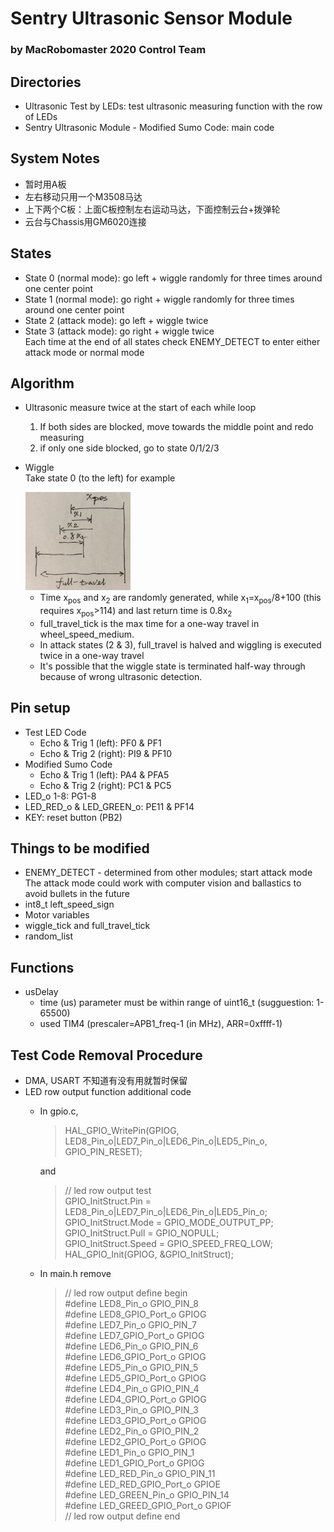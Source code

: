 # Sentry Ultrasonic Sensor Module
### by MacRobomaster 2020 Control Team
## Directories
- Ultrasonic Test by LEDs: test ultrasonic measuring function with the row of LEDs  
- Sentry Ultrasonic Module - Modified Sumo Code: main code

## System Notes
- 暂时用A板
- 左右移动只用一个M3508马达
- 上下两个C板：上面C板控制左右运动马达，下面控制云台+拨弹轮  
- 云台与Chassis用GM6020连接

## States
- State 0 (normal mode): go left + wiggle randomly for three times around one center point
- State 1 (normal mode): go right + wiggle randomly for three times around one center point
- State 2 (attack mode): go left + wiggle twice
- State 3 (attack mode): go right + wiggle twice  
    Each time at the end of all states check ENEMY_DETECT to enter either attack mode or normal mode

## Algorithm
- Ultrasonic measure twice at the start of each while loop
    1. If both sides are blocked, move towards the middle point and redo measuring
    2. if only one side blocked, go to state 0/1/2/3
- Wiggle  
    Take state 0 (to the left) for example

    <img src="doc/Wiggle%20schematic.jpg" alt="Wiggle schematic" width="35%"/>
    
    - Time x<sub>pos</sub> and x<sub>2</sub> are randomly generated, while x<sub>1</sub>=x<sub>pos</sub>/8+100 (this requires x<sub>pos</sub>>114) and last return time is 0.8x<sub>2</sub>
    - full_travel_tick is the max time for a one-way travel in wheel_speed_medium.  
    - In attack states (2 & 3), full_travel is halved and wiggling is executed twice in a one-way travel
    - It's possible that the wiggle state is terminated half-way through because of wrong ultrasonic detection.

## Pin setup
- Test LED Code
    - Echo & Trig 1 (left):   PF0 & PF1  
    - Echo & Trig 2 (right):  PI9 & PF10  
- Modified Sumo Code
    - Echo & Trig 1 (left):   PA4 & PFA5
    - Echo & Trig 2 (right):  PC1 & PC5  
- LED_o 1-8: PG1-8
- LED_RED_o & LED_GREEN_o: PE11 & PF14
- KEY: reset button (PB2)

## Things to be modified
- ENEMY_DETECT - determined from other modules; start attack mode  
    The attack mode could work with computer vision and ballastics to avoid bullets in the future
- int8_t left_speed_sign
- Motor variables
- wiggle_tick and full_travel_tick
- random_list

## Functions
- usDelay
    - time (us) parameter must be within range of uint16_t (sugguestion: 1-65500)
    - used TIM4 (prescaler=APB1_freq-1 (in MHz), ARR=0xffff-1)

## Test Code Removal Procedure
- DMA, USART 不知道有没有用就暂时保留
- LED row output function additional code
    - In gpio.c,
        >HAL_GPIO_WritePin(GPIOG, LED8_Pin_o|LED7_Pin_o|LED6_Pin_o|LED5_Pin_o, GPIO_PIN_RESET);  

        and  

        >// led row output test  
        GPIO_InitStruct.Pin = LED8_Pin_o|LED7_Pin_o|LED6_Pin_o|LED5_Pin_o;  
        GPIO_InitStruct.Mode = GPIO_MODE_OUTPUT_PP;  
        GPIO_InitStruct.Pull = GPIO_NOPULL;  
        GPIO_InitStruct.Speed = GPIO_SPEED_FREQ_LOW;  
        HAL_GPIO_Init(GPIOG, &GPIO_InitStruct);  
    - In main.h remove
        >// led row output define begin  
        #define LED8_Pin_o GPIO_PIN_8  
        #define LED8_GPIO_Port_o GPIOG  
        #define LED7_Pin_o GPIO_PIN_7  
        #define LED7_GPIO_Port_o GPIOG  
        #define LED6_Pin_o GPIO_PIN_6  
        #define LED6_GPIO_Port_o GPIOG  
        #define LED5_Pin_o GPIO_PIN_5  
        #define LED5_GPIO_Port_o GPIOG  
        #define LED4_Pin_o GPIO_PIN_4  
        #define LED4_GPIO_Port_o GPIOG  
        #define LED3_Pin_o GPIO_PIN_3  
        #define LED3_GPIO_Port_o GPIOG  
        #define LED2_Pin_o GPIO_PIN_2  
        #define LED2_GPIO_Port_o GPIOG  
        #define LED1_Pin_o GPIO_PIN_1  
        #define LED1_GPIO_Port_o GPIOG  
        #define LED_RED_Pin_o GPIO_PIN_11  
        #define LED_RED_GPIO_Port_o GPIOE  
        #define LED_GREEN_Pin_o GPIO_PIN_14  
        #define LED_GREED_GPIO_Port_o GPIOF  
        // led row output define end  
